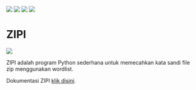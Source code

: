![](https://img.shields.io/badge/OS%20yang%20didukung%20-Linux%20|%20Android-orange)
![](https://img.shields.io/badge/Pemeliharaan%20-Iya-brightgreen)
![](https://img.shields.io/badge/Platform%20-Kali%20%7C%20Termux%20-blue)
![](https://img.shields.io/badge/Sumber%20terbuka%20-%E2%9D%A4%EF%B8%8F-violet)


# ZIPI

![](https://github.com/FII14/ZIPI/blob/main/gambar/20230212_013520.jpg)

ZIPI adalah program Python sederhana untuk memecahkan kata sandi file zip menggunakan wordlist.

Dokumentasi ZIPI [klik disini](https://github.com/FII14/ZIPI/wiki).

